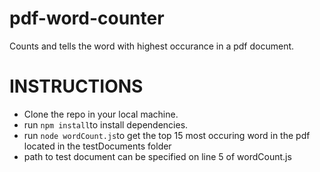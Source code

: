 # pdf-word-counter
Counts and tells the word with highest occurance in a pdf document.

# INSTRUCTIONS
- Clone the repo in your local machine.
- run `npm install`to install dependencies.
- run `node wordCount.js`to get the top 15 most occuring word in the pdf located in the testDocuments folder
- path to test document can be specified on line 5 of wordCount.js
